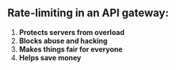 
## Rate-limiting in an API gateway:

1.  **Protects servers from overload**
2.  **Blocks abuse and hacking**
3.  **Makes things fair for everyone**  
4.  **Helps save money**
